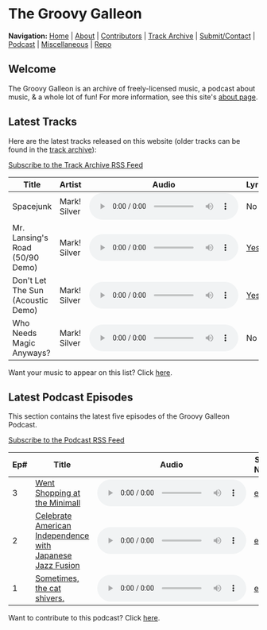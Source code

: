 # The Groovy Galleon

**Navigation:** [Home](index) \| [About](about) \| [Contributors](members) \| [Track Archive](tunes) \| [Submit/Contact](submit) \| [Podcast](podcast) \| [Miscellaneous](misc) \| [Repo](https://github.com/MarkSilverMedia/groovygalleon)

## Welcome

The Groovy Galleon is an archive of freely-licensed music, a podcast about music, & a whole lot of fun! For more information, see this site's [about page](about).

## Latest Tracks

Here are the latest tracks released on this website (older tracks can be found in the [track archive](tunes)):

[Subscribe to the Track Archive RSS Feed](ggta.xml)

| Title | Artist | Audio | Lyrics | License |
| --- | --- | --- | --- | --- |
| Spacejunk | Mark! Silver | <audio src="https://archive.org/download/Spacejunk_201707/Spacejunk.flac" controls></audio> | No | [CC BY 4.0](https://creativecommons.org/licenses/by/4.0/) |
| Mr. Lansing's Road (50/90 Demo) | Mark! Silver | <audio src="https://archive.org/download/Mr.LansingsRoad/Mr.%20Lansing's%20Road.flac" controls></audio> | [Yes](https://archive.org/download/Mr.LansingsRoad/Mr.%20Lansing's%20Road%20(Lyrics).txt) | [CC BY 4.0](https://creativecommons.org/licenses/by/4.0/) |
| Don't Let The Sun (Acoustic Demo) | Mark! Silver | <audio src="https://ia601505.us.archive.org/10/items/dontletthesunacoustic/dontletthesunacoustic.ogg" controls></audio> | [Yes](https://archive.org/download/dontletthesunacoustic/Don%27t%20Let%20The%20Sun) | [CC BY 4.0](https://creativecommons.org/licenses/by/4.0/) |
| Who Needs Magic Anyways? | Mark! Silver | <audio src="https://marksilvermedia.github.io/assets/music/emawm/whoneedsmagicanyways.mp3" controls></audio> | No | [CC BY 4.0](https://creativecommons.org/licenses/by/4.0/) |

Want your music to appear on this list? Click [here](submit).

## Latest Podcast Episodes

This section contains the latest five episodes of the Groovy Galleon Podcast.

[Subscribe to the Podcast RSS Feed](ggpod.xml)

| Ep# | Title | Audio | Show Notes | Video | License |
| --- | --- | --- | --- | --- | --- |
| 3 | [Went Shopping at the Minimall](https://archive.org/details/GroovyGalleonE3) | <audio src="https://archive.org/download/GroovyGalleonE3/gge3.flac" controls></audio> | [e3.txt](https://archive.org/download/GroovyGalleonE3/e3.txt) | [Yes](https://archive.org/download/GroovyGalleonE3/gge3.webm) | [CC BY 4.0](https://creativecommons.org/licenses/by/4.0/) |
| 2 | [Celebrate American Independence with Japanese Jazz Fusion](https://archive.org/details/marksilvermedia_protonmail_Gge2) | <audio src="https://archive.org/download/marksilvermedia_protonmail_Gge2/gge2.flac" controls></audio> | [e2.txt](https://archive.org/download/marksilvermedia_protonmail_Gge2/e2.txt) | No | [CC BY 4.0](https://creativecommons.org/licenses/by/4.0/) |
| 1 | [Sometimes, the cat shivers.](https://archive.org/details/groovygalleonE1) | <audio src="https://archive.org/download/groovygalleonE1/gge1.flac" controls></audio> | [e1.txt](https://archive.org/download/groovygalleonE1/e1.txt) | No | [CC BY 4.0](https://creativecommons.org/licenses/by/4.0/) |

Want to contribute to this podcast? Click [here](submit).
